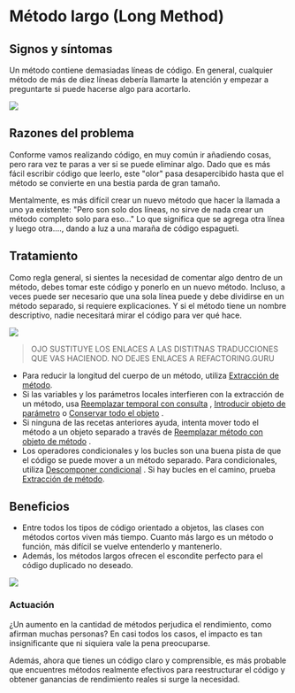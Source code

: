 # Método largo (Long Method)

## Signos y síntomas

Un método contiene demasiadas líneas de código. En general, cualquier método de más de diez líneas debería llamarte la atención y empezar a preguntarte si puede hacerse algo para acortarlo.

![](https://refactoring.guru/images/refactoring/content/smells/long-method-01.png?id=ba3b4a6d8ef25a8f676543cee5e1e019)

## Razones del problema

Conforme vamos realizando código, en muy común ir añadiendo cosas, pero rara vez te paras a ver si se puede eliminar algo. Dado que es más fácil escribir código que leerlo, este "olor" pasa desapercibido hasta que el método se convierte en una bestia parda de gran tamaño.

Mentalmente, es más difícil crear un nuevo método que hacer la llamada a uno ya existente: "Pero son solo dos líneas, no sirve de nada crear un método completo solo para eso..." Lo que significa que se agrega otra línea y luego otra...., dando a luz a una maraña de código espagueti.

## Tratamiento

Como regla general, si sientes la necesidad de comentar algo dentro de un método, debes tomar este código y ponerlo en un nuevo método. Incluso, a veces puede ser necesario que una sola línea puede y debe dividirse en un método separado, si requiere explicaciones. Y si el método tiene un nombre descriptivo, nadie necesitará mirar el código para ver qué hace.

![](https://refactoring.guru/images/refactoring/content/smells/long-method-02.png?id=274350a92b305ae79848ab40b3bdb0cb)

> OJO SUSTITUYE LOS ENLACES A LAS DISTITNAS TRADUCCIONES QUE VAS HACIENOD. NO DEJES ENLACES A REFACTORING.GURU

* Para reducir la longitud del cuerpo de un método, utiliza [Extracción de método](../RefactoringPattern/ExtractMethod.md).
* Si las variables y los parámetros locales interfieren con la extracción de un método, usa [Reemplazar temporal con consulta](../RefactoringPattern/ReplaceTempwithQuery.md) , [Introducir objeto de parámetro](../RefactoringPattern/IntroduceParameterObject.md) o [Conservar todo el objeto](../RefactoringPattern/PreserveWholeObject.md) .
* Si ninguna de las recetas anteriores ayuda, intenta mover todo el método a un objeto separado a través de [Reemplazar método con objeto de método](../RefactoringPattern/ReplaceMethodWithMethodObject.md) .
* Los operadores condicionales y los bucles son una buena pista de que el código se puede mover a un método separado. Para condicionales, utiliza [Descomponer condicional](../RefactoringPattern/DecomposeConditional.md) . Si hay bucles en el camino, prueba [Extracción de método](../RefactoringPattern/ExtractMethod.md).

## Beneficios

* Entre todos los tipos de código orientado a objetos, las clases con métodos cortos viven más tiempo. Cuanto más largo es un método o función, más difícil se vuelve entenderlo y mantenerlo.
* Además, los métodos largos ofrecen el escondite perfecto para el código duplicado no deseado.

![](https://refactoring.guru/images/refactoring/content/smells/long-method-03.png?id=82ce2d388aa14bdae4e8f62b875f0259)

### Actuación

¿Un aumento en la cantidad de métodos perjudica el rendimiento, como afirman muchas personas? En casi todos los casos, el impacto es tan insignificante que ni siquiera vale la pena preocuparse.

Además, ahora que tienes un código claro y comprensible, es más probable que encuentres métodos realmente efectivos para reestructurar el código y obtener ganancias de rendimiento reales si surge la necesidad.
